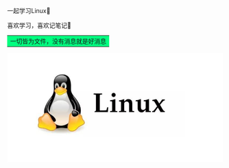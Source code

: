 一起学习Linux:blue_heart:

喜欢学习，喜欢记笔记:dog:

<table><tr><td bgcolor=#00FF7F>一切皆为文件，没有消息就是好消息</td></tr></table>

![1633169952712](./images/1/03.png)

<Vssue title="Vssue Demo4"/>

